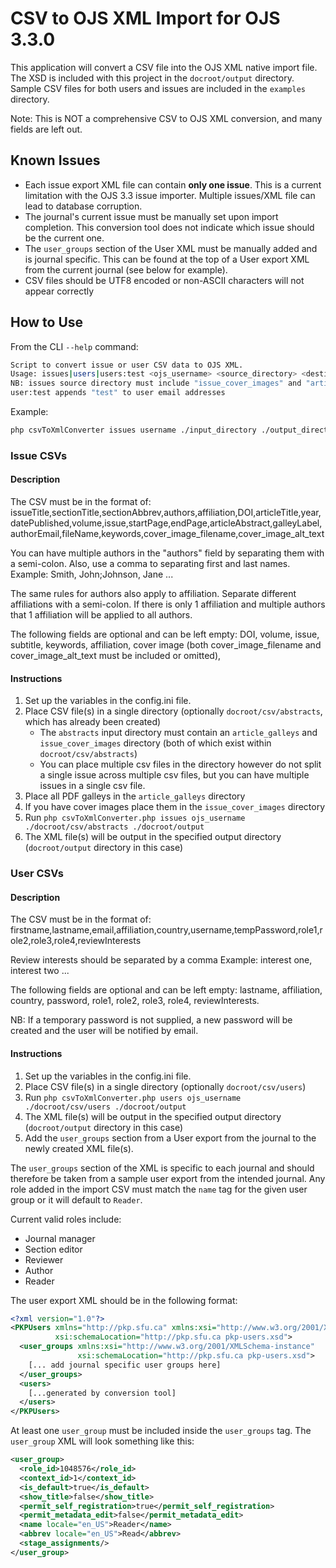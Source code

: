 # CSV to OJS XML Import for OJS 3.3.0
This application will convert a CSV file into the OJS XML native import file.
The XSD is included with this project in the `docroot/output` directory.
Sample CSV files for both users and issues are included in the `examples`
 directory.

Note: This is NOT a comprehensive CSV to OJS XML conversion, and many fields are left out.

## Known Issues

* Each issue export XML file can contain __only one issue__. This is a current limitation with the OJS 3.3 issue importer. Multiple issues/XML file can lead to database corruption.
* The journal's current issue must be manually set upon import completion. This conversion tool does not indicate which issue should be the current one.
* The `user_groups` section of the User XML must be manually added and is journal specific. This can be found at the top of a User export XML from the current journal (see below for example).
* CSV files should be UTF8 encoded or non-ASCII characters will not appear correctly

## How to Use

From the CLI `--help` command:
```bash
Script to convert issue or user CSV data to OJS XML.
Usage: issues|users|users:test <ojs_username> <source_directory> <destination_directory>
NB: issues source directory must include "issue_cover_images" and "article_galleys" directory
user:test appends "test" to user email addresses
```

Example:
```bash
php csvToXmlConverter issues username ./input_directory ./output_directory
```

### Issue CSVs

#### Description
The CSV must be in the format of:
issueTitle,sectionTitle,sectionAbbrev,authors,affiliation,DOI,articleTitle,year,datePublished,volume,issue,startPage,endPage,articleAbstract,galleyLabel,authorEmail,fileName,keywords,cover_image_filename,cover_image_alt_text

You can have multiple authors in the "authors" field by separating them with a semi-colon.
Also, use a comma to separating first and last names.
Example:
Smith, John;Johnson, Jane ...

The same rules for authors also apply to affiliation. Separate different affiliations with a semi-colon.
If there is only 1 affiliation and multiple authors that 1 affiliation will be applied to all authors.

The following fields are optional and can be left empty:
DOI, volume, issue, subtitle, keywords, affiliation, cover image (both cover_image_filename and cover_image_alt_text must be included or omitted),

#### Instructions

1. Set up the variables in the config.ini file.
2. Place CSV file(s) in a single directory (optionally `docroot/csv/abstracts`, which has already been created)
   * The `abstracts` input directory must contain an `article_galleys` and `issue_cover_images` directory (both of which exist within `docroot/csv/abstracts`)
   * You can place multiple csv files in the directory however do not split a single issue across multiple csv files, but you can have multiple issues in a single csv file.
3. Place all PDF galleys in the `article_galleys` directory
4. If you have cover images place them in the `issue_cover_images` directory
4. Run `php csvToXmlConverter.php issues ojs_username ./docroot/csv/abstracts ./docroot/output`
5. The XML file(s) will be output in the specified output directory (`docroot/output` directory in this case)

### User CSVs

#### Description

The CSV must be in the format of:
firstname,lastname,email,affiliation,country,username,tempPassword,role1,role2,role3,role4,reviewInterests

Review interests should be separated by a comma
Example: interest one, interest two ...

The following fields are optional and can be left empty:
lastname, affiliation, country, password, role1, role2, role3, role4, reviewInterests.

NB: If a temporary password is not supplied, a new password will be created and the user will be notified by email.

#### Instructions

1. Set up the variables in the config.ini file.
2. Place CSV file(s) in a single directory (optionally `docroot/csv/users`)
3. Run `php csvToXmlConverter.php users ojs_username ./docroot/csv/users ./docroot/output`
4. The XML file(s) will be output in the specified output directory (`docroot/output` directory in this case)
5. Add the `user_groups` section from a User export from the journal to the newly created XML file(s).

The `user_groups` section of the XML is specific to each journal and should therefore be taken from a sample user export from the intended journal. Any role added in the import CSV must match the `name` tag for the given user group or it will default to `Reader`.

Current valid roles include:
- Journal manager
- Section editor
- Reviewer
- Author
- Reader

The user export XML should be in the following format:

```xml
<?xml version="1.0"?>
<PKPUsers xmlns="http://pkp.sfu.ca" xmlns:xsi="http://www.w3.org/2001/XMLSchema-instance"
          xsi:schemaLocation="http://pkp.sfu.ca pkp-users.xsd">
  <user_groups xmlns:xsi="http://www.w3.org/2001/XMLSchema-instance"
               xsi:schemaLocation="http://pkp.sfu.ca pkp-users.xsd">
    [... add journal specific user groups here]
  </user_groups>
  <users>
    [...generated by conversion tool]
  </users>
</PKPUsers>
```

At least one `user_group` must be included inside the `user_groups` tag. The `user_group` XML will look something like this:

```xml
<user_group>
  <role_id>1048576</role_id>
  <context_id>1</context_id>
  <is_default>true</is_default>
  <show_title>false</show_title>
  <permit_self_registration>true</permit_self_registration>
  <permit_metadata_edit>false</permit_metadata_edit>
  <name locale="en_US">Reader</name>
  <abbrev locale="en_US">Read</abbrev>
  <stage_assignments/>
</user_group>
```
